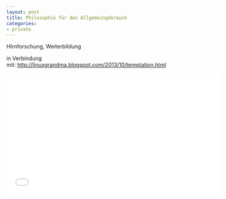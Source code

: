 ```yaml
---
layout: post
title: Philosophie für den Allgemeingebrauch
categories:
- private
---
```

HIrnforschung, Weiterbildung


in Verbindung mit: http://linuxgrandma.blogspot.com/2013/10/temptation.html


<iframe src="//www.youtube-nocookie.com/embed/BXJU_srHqA0" height="315" width="560" allowfullscreen="" frameborder="0"></iframe>



